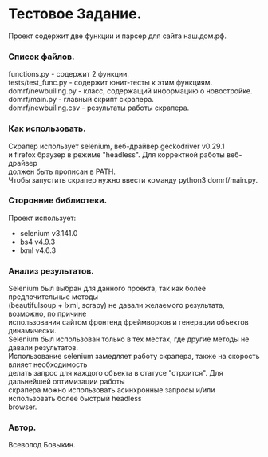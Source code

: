 # Тестовое Задание.

Проект содержит две функции и парсер для сайта наш.дом.рф.

### Список файлов.

functions.py - содержит 2 функции.  
tests/test_func.py - содержит юнит-тесты к этим функциям.  
domrf/newbuiling.py - класс, содержащий информацию о новостройке.  
domrf/main.py - главный скрипт скрапера.  
domrf/newbuiling.csv - результаты работы скрапера.  

### Как использовать.

Скрапер использует selenium, веб-драйвер geckodriver v0.29.1   
и firefox браузер в режиме "headless". Для корректной работы веб-драйвер  
должен быть прописан в PATH.   
Чтобы запустить скрапер нужно ввести команду python3 domrf/main.py.  

### Сторонние библиотеки.

Проект использует:  
* selenium v3.141.0
* bs4 v4.9.3
* lxml v4.6.3

### Анализ результатов.

Selenium был выбран для данного проекта, так как более предпочительные методы  
(beautifulsoup + lxml, scrapy) не давали желаемого результата, возможно, по причине  
использования сайтом фронтенд фреймворков и генерации объектов динамически.   
Selenium был использован только в тех местах, где другие методы не давали результатов.  
Использование selenium замедляет работу скрапера, также на скорость влияет необходимость  
делать запрос для каждого объекта в статусе "строится". Для дальнейшей оптимизации работы  
скрапера можно использовать асинхронные запросы и/или использовать более быстрый headless  
browser.   

### Автор.
Всеволод Бовыкин.
